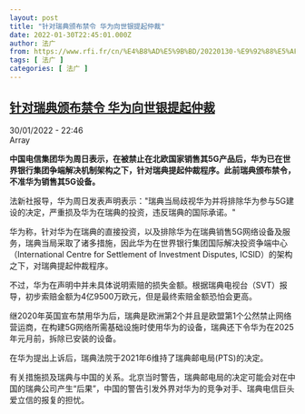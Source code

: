 ```yaml
---
layout: post
title: "针对瑞典颁布禁令 华为向世银提起仲裁"
date: 2022-01-30T22:45:01.000Z
author: 法广
from: https://www.rfi.fr/cn/%E4%B8%AD%E5%9B%BD/20220130-%E9%92%88%E5%AF%B9%E7%91%9E%E5%85%B8%E9%A2%81%E5%B8%83%E7%A6%81%E4%BB%A4-%E5%8D%8E%E4%B8%BA%E5%90%91%E4%B8%96%E9%93%B6%E6%8F%90%E8%B5%B7%E4%BB%B2%E8%A3%81
tags: [ 法广 ]
categories: [ 法广 ]
---
```

<!--1643582701000-->
[针对瑞典颁布禁令 华为向世银提起仲裁](https://www.rfi.fr/cn/%E4%B8%AD%E5%9B%BD/20220130-%E9%92%88%E5%AF%B9%E7%91%9E%E5%85%B8%E9%A2%81%E5%B8%83%E7%A6%81%E4%BB%A4-%E5%8D%8E%E4%B8%BA%E5%90%91%E4%B8%96%E9%93%B6%E6%8F%90%E8%B5%B7%E4%BB%B2%E8%A3%81)
------

<div>
<div>30/01/2022 - 22:46</div>Array<p><strong>                    中国电信集团华为周日表示，在被禁止在北欧国家销售其5G产品后，华为已在世界银行集团争端解决机制架构之下，针对瑞典提起仲裁程序。此前瑞典颁布禁令，不准华为销售其5G设备。                </strong></p><div >                    <p>法新社报导，华为周日发表声明表示："瑞典当局歧视华为并将排除华为参与5G建设的决定，严重损及华为在瑞典的投资，违反瑞典的国际承诺。"</p><p>华为称，针对华为在瑞典的直接投资，以及排除华为在瑞典销售5G网络设备及服务，瑞典当局采取了诸多措施，因此华为在世界银行集团国际解决投资争端中心（International Centre for Settlement of Investment Disputes, ICSID）的架构之下，对瑞典提起仲裁程序。</p><p>不过，华为在声明中并未具体说明索赔的损失金额。根据瑞典电视台（SVT）报导，初步索赔金额为4亿9500万欧元，但是最终索赔金额恐怕会更高。</p><p>继2020年英国宣布禁用华为后，瑞典是欧洲第2个并且是欧盟第1个公然禁止网络营运商，在构建5G网络所需基础设施时使用华为的设备，瑞典还下令华为在2025年元月前，拆除已安装的设备。</p><p>在华为提出上诉后，瑞典法院于2021年6维持了瑞典邮电局(PTS)的决定。</p><p>有关措施损及瑞典与中国的关系。北京当时警告，瑞典邮电局的决定可能会对在中国的瑞典公司产生“后果”，中国的警告引发外界对华为的竞争对手、瑞典电信巨头爱立信的报复的担忧。</p>                                            <div data-selfpromo-newsletter>    </div>    <div data-selfpromo-app>    </div>                </div>
</div>
